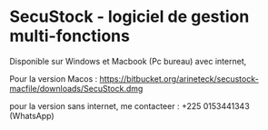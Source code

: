 # SecuStock - logiciel de gestion multi-fonctions 
Disponible sur Windows et Macbook (Pc bureau) avec internet,

Pour la version Macos : https://bitbucket.org/arineteck/secustock-macfile/downloads/SecuStock.dmg

pour la version sans internet, me contacteer : +225 0153441343 (WhatsApp)

